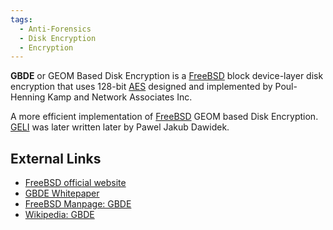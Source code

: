 ```yaml
---
tags:
  - Anti-Forensics
  - Disk Encryption
  - Encryption
---
```

**GBDE** or GEOM Based Disk Encryption is a [FreeBSD](freebsd.md) block
device-layer disk encryption that uses 128-bit [AES](aes.md) designed and
implemented by Poul-Henning Kamp and Network Associates Inc.

A more efficient implementation of [FreeBSD](freebsd.md) GEOM based
Disk Encryption. [GELI](geli.md) was later written later by Pawel Jakub Dawidek.

## External Links

* [FreeBSD official website](http://www.freebsd.org)
* [GBDE Whitepaper](http://phk.freebsd.dk/pubs/bsdcon-03.gbde.paper.pdf)
* [FreeBSD Manpage: GBDE](https://www.freebsd.org/cgi/man.cgi?query=gbdehttp://www.freebsd.org/cgi/man.cgi?query=gbde&apropos=0&sektion=8&manpath=FreeBSD+6.2-RELEASE&format=htmlapropos=0http://www.freebsd.org/cgi/man.cgi?query=gbde&apropos=0&sektion=8&manpath=FreeBSD+6.2-RELEASE&format=htmlsektion=8http://www.freebsd.org/cgi/man.cgi?query=gbde&apropos=0&sektion=8&manpath=FreeBSD+6.2-RELEASE&format=htmlmanpath=FreeBSD+6.2-RELEASEhttp://www.freebsd.org/cgi/man.cgi?query=gbde&apropos=0&sektion=8&manpath=FreeBSD+6.2-RELEASE&format=htmlformat=html)
* [Wikipedia: GBDE](https://en.wikipedia.org/wiki/GBDE)
